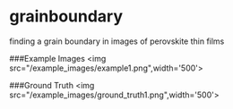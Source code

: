 # grainboundary
finding a grain boundary in images of perovskite thin films


###Example Images
<img src="/example_images/example1.png",width='500'>

###Ground Truth
<img src="/example_images/ground_truth1.png",width='500'>

